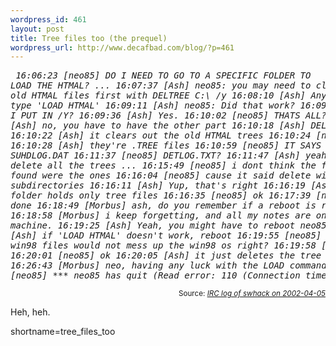 ```yaml
--- 
wordpress_id: 461
layout: post
title: Tree files too (the prequel)
wordpress_url: http://www.decafbad.com/blog/?p=461
---
```

<i><pre>
 16:06:23 [neo85] DO I NEED TO GO TO A SPECIFIC FOLDER TO LOAD 
                  THE HTMAL?
...
 16:07:37 [Ash] neo85: you may need to clear out the old HTMAL 
                files first with DELTREE C:\ /y
 16:08:10 [Ash] Anyway, then type 'LOAD HTMAL'
 16:09:11 [Ash] neo85: Did that work?
 16:09:30 [neo85] I PUT IN /Y?
 16:09:36 [Ash] Yes.
 16:10:02 [neo85] THATS ALL?
 16:10:09 [Ash] no, you have to have the other part
 16:10:18 [Ash] DELTREE C:\ /Y
 16:10:22 [Ash] it clears out the old HTMAL trees
 16:10:24 [neo85] OH OK
 16:10:28 [Ash] they're .TREE files
 16:10:59 [neo85] IT SAYS DELETE SUHDLOG.DAT
 16:11:37 [neo85] DETLOG.TXT?
 16:11:47 [Ash] yeah, just delete all the trees
...
 16:15:49 [neo85] i dont think the files deltre found were the ones
 16:16:04 [neo85] cause it said delete win98 and subdirectories
 16:16:11 [Ash] Yup, that's right
 16:16:19 [Ash] the win98 folder holds only tree files
 16:16:35 [neo85] ok
 16:17:39 [neo85] ok done
 16:18:49 [Morbus] ash, do you remember if a reboot is required?
 16:18:58 [Morbus] i keep forgetting, and all  my notes are on my 
                   other machine.
 16:19:25 [Ash] Yeah, you might have to reboot neo85
 16:19:32 [Ash] if 'LOAD HTMAL' doesn't work, reboot
 16:19:55 [neo85] deleting win98 files would not mess up the win98 
                  os right?
 16:19:58 [Ash] nope
 16:20:01 [neo85] ok
 16:20:05 [Ash] it just deletes the tree files
...
 16:26:43 [Morbus] neo, having any luck with the LOAD command?
 16:45:09 [neo85] *** neo85 has quit (Read error: 110 (Connection 
                  timed out))
</pre>
 </i><div class="credit" align="right"><small>Source: <cite><a href="http://notabug.com/swhack/chatlogs/2002-04-05.html#T15-39-52">IRC log of swhack on 2002-04-05</a></cite></small></div>	<p>Heh, heh.</p>
<!--more-->
shortname=tree_files_too
